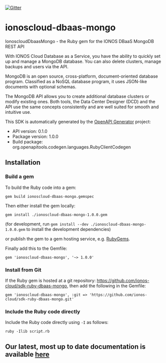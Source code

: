 [![Gitter](https://img.shields.io/gitter/room/ionos-cloud/sdk-general)](https://gitter.im/ionos-cloud/sdk-general)

# ionoscloud-dbaas-mongo

IonoscloudDbaasMongo - the Ruby gem for the IONOS DBaaS MongoDB REST API

With IONOS Cloud Database as a Service, you have the ability to quickly set up and manage a MongoDB database. You can also delete clusters, manage backups and users via the API. 

MongoDB is an open source, cross-platform, document-oriented database program. Classified as a NoSQL database program, it uses JSON-like documents with optional schemas.

The MongoDB API allows you to create additional database clusters or modify existing ones. Both tools, the Data Center Designer (DCD) and the API use the same concepts consistently and are well suited for smooth and intuitive use.


This SDK is automatically generated by the [OpenAPI Generator](https://openapi-generator.tech) project:

- API version: 0.1.0
- Package version: 1.0.0
- Build package: org.openapitools.codegen.languages.RubyClientCodegen

## Installation

### Build a gem

To build the Ruby code into a gem:

```shell
gem build ionoscloud-dbaas-mongo.gemspec
```

Then either install the gem locally:

```shell
gem install ./ionoscloud-dbaas-mongo-1.0.0.gem
```

(for development, run `gem install --dev ./ionoscloud-dbaas-mongo-1.0.0.gem` to install the development dependencies)

or publish the gem to a gem hosting service, e.g. [RubyGems](https://rubygems.org/).

Finally add this to the Gemfile:

    gem 'ionoscloud-dbaas-mongo', '~> 1.0.0'

### Install from Git

If the Ruby gem is hosted at a git repository: https://github.com/ionos-cloud/sdk-ruby-dbaas-mongo, then add the following in the Gemfile:

    gem 'ionoscloud-dbaas-mongo', :git => 'https://github.com/ionos-cloud/sdk-ruby-dbaas-mongo.git'

### Include the Ruby code directly

Include the Ruby code directly using `-I` as follows:

```shell
ruby -Ilib script.rb
```

## Our latest, most up to date documentation is available [here](https://github.com/ionos-cloud/sdk-ruby/blob/master/DOCS.md)

